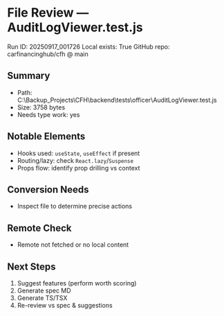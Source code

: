 # File Review — AuditLogViewer.test.js
Run ID: 20250917_001726
Local exists: True
GitHub repo: carfinancinghub/cfh @ main

## Summary
- Path: C:\Backup_Projects\CFH\backend\tests\officer\AuditLogViewer.test.js
- Size: 3758 bytes
- Needs type work: yes

## Notable Elements
- Hooks used: `useState`, `useEffect` if present
- Routing/lazy: check `React.lazy`/`Suspense`
- Props flow: identify prop drilling vs context

## Conversion Needs
- Inspect file to determine precise actions

## Remote Check
- Remote not fetched or no local content

## Next Steps
1) Suggest features (perform worth scoring)
2) Generate spec MD
3) Generate TS/TSX
4) Re-review vs spec & suggestions